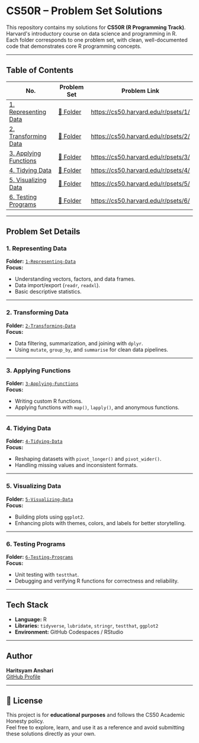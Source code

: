 # CS50R – Problem Set Solutions

This repository contains my solutions for **CS50R (R Programming Track)**.
Harvard's introductory course on data science and programming in R.  
Each folder corresponds to one problem set, with clean, well-documented code that demonstrates core R programming concepts.

---

## Table of Contents

| No. | Problem Set | Problem Link |
|-----|--------------|-------------|
| [1. Representing Data](#1--representing-data) | [📂 Folder](./1-Representing-Data) | https://cs50.harvard.edu/r/psets/1/ |
| [2. Transforming Data](#2--transforming-data) | [📂 Folder](./2-Transforming-Data) | https://cs50.harvard.edu/r/psets/2/ |
| [3. Applying Functions](#3--applying-functions) | [📂 Folder](./3-Applying-Functions) | https://cs50.harvard.edu/r/psets/3/ |
| [4. Tidying Data](#4--tidying-data) | [📂 Folder](./4-Tidying-Data) | https://cs50.harvard.edu/r/psets/4/ |
| [5. Visualizing Data](#5--visualizing-data) | [📂 Folder](./5-Visualizing-Data) | https://cs50.harvard.edu/r/psets/5/ |
| [6. Testing Programs](#6--testing-programs) | [📂 Folder](./6-Testing-Programs) | https://cs50.harvard.edu/r/psets/6/ |

---

## Problem Set Details

### 1. Representing Data
**Folder:** [`1-Representing-Data`](./1-Representing-Data)  
**Focus:**  
- Understanding vectors, factors, and data frames.  
- Data import/export (`readr`, `readxl`).  
- Basic descriptive statistics.  

---

### 2. Transforming Data
**Folder:** [`2-Transforming-Data`](./2-Transforming-Data)  
**Focus:**  
- Data filtering, summarization, and joining with `dplyr`.  
- Using `mutate`, `group_by`, and `summarise` for clean data pipelines.  

---

### 3. Applying Functions
**Folder:** [`3-Applying-Functions`](./3-Applying-Functions)  
**Focus:**  
- Writing custom R functions.  
- Applying functions with `map()`, `lapply()`, and anonymous functions.  

---

### 4. Tidying Data
**Folder:** [`4-Tidying-Data`](./4-Tidying-Data)  
**Focus:**  
- Reshaping datasets with `pivot_longer()` and `pivot_wider()`.  
- Handling missing values and inconsistent formats.  

---

### 5. Visualizing Data
**Folder:** [`5-Visualizing-Data`](./5-Visualizing-Data)  
**Focus:**  
- Building plots using `ggplot2`.  
- Enhancing plots with themes, colors, and labels for better storytelling.  

---

### 6. Testing Programs
**Folder:** [`6-Testing-Programs`](./6-Testing-Programs)  
**Focus:**  
- Unit testing with `testthat`.  
- Debugging and verifying R functions for correctness and reliability.  

---

## Tech Stack

- **Language:** R  
- **Libraries:** `tidyverse`, `lubridate`, `stringr`, `testthat`, `ggplot2`  
- **Environment:** GitHub Codespaces / RStudio

---

## Author

**Haritsyam Anshari**  
[GitHub Profile](https://github.com/harits-edu)

---

## 🪪 License
This project is for **educational purposes** and follows the CS50 Academic Honesty policy.  
Feel free to explore, learn, and use it as a reference and avoid submitting these solutions directly as your own.
